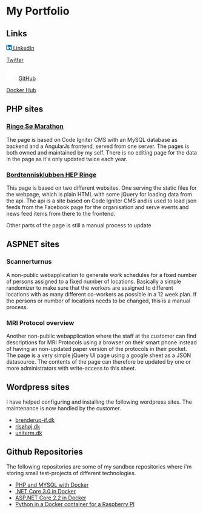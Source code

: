 # My Portfolio

## Links

[![logo](In-2CRev-14px.png)  LinkedIn](https://www.linkedin.com/in/slamidtfyn)

[Twitter](https://twitter.com/slamidtfyn)

[![logo](GitHub-Mark-Light-32px.png)GitHub](https://github.com/slamidtfyn/)

[Docker Hub](https://hub.docker.com/u/slamidtfyn)

## PHP sites

### [Ringe Sø Marathon](http://ringesømarathon.dk)

The page is based on Code Igniter CMS with an MySQL database as backend and a AngularJs frontend, served from one server. The pages is both owned and maintained by my self. There is no editing page for the data in the page as it's only updated twice each year.

### [Bordtennisklubben HEP Ringe](http://hep-ringe.dk)

This page is based on two different websites. One serving the static files for the webpage, which is plain HTML with some jQuery for loading data from the api. The api is a site based on Code Igniter CMS and is used to load json feeds from the Facebook page for the organisation and serve events and news feed items from there to the frontend. 

Other parts of the page is still a manual process to update

## ASPNET sites

### Scannerturnus

A non-public webapplication to generate work schedules for a fixed number of persons assigned to a fixed number of locations. Basically a simple randomizer to make sure that the workers are assigned to different locations with as many different co-workers as possible in a 12 week plan. If the persons or number of locations needs to be changed, this is a manual process.  

### MRI Protocol overview

Another non-public webapplication where the staff at the customer can find descriptions for MRI Protocols using a browser on their smart phone instead of having an non-updated paper version of the protocols in their pocket. The page is a very simple jQuery UI page using a google sheet as a JSON datasource. The contents of the page can therefore be updated by one or more administrators with write-access to this sheet. 

## Wordpress sites

I have helped configuring and installing the following wordpress sites. The maintenance is now handled by the customer.

- [brenderup-if.dk](http://brenderup-if.dk)
- [risøhøj.dk](https://risøhøj.dk)
- [uniterm.dk](http://uniterm.dk)

## Github Repositories

The following repositories are some of my sandbox repositories where i'm storing small test-projects of different technologies.

- [PHP and MYSQL with Docker](https://github.com/slamidtfyn/php-mysql)
- [.NET Core 3.0 in Docker](https://github.com/slamidtfyn/docker-dotnet3)
- [ASP.NET Core 2.2 in Docker](https://github.com/slamidtfyn/aspnetcore22)
- [Python in a Docker container for a Raspberry PI](https://github.com/slamidtfyn/rpi-python)



